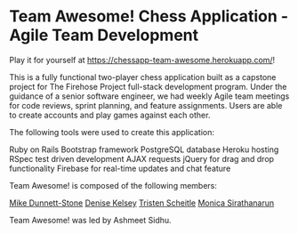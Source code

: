 # Team Awesome! Chess Application  - Agile Team Development

Play it for yourself at https://chessapp-team-awesome.herokuapp.com/!

This is a fully functional two-player chess application built as a capstone project for The Firehose Project full-stack development program. Under the guidance of a senior software engineer, we had weekly Agile team meetings for code reviews, sprint planning, and feature assignments. Users are able to create accounts and play games against each other.

The following tools were used to create this application:

Ruby on Rails
Bootstrap framework
PostgreSQL database
Heroku hosting
RSpec test driven development
AJAX requests
jQuery for drag and drop functionality
Firebase for real-time updates and chat feature


Team Awesome! is composed of the following members:

<a href="https://github.com/mdunnettstone">Mike Dunnett-Stone</a>
<a href="http://github.com/denisekelsey">Denise Kelsey</a>
<a href="http://github.com/tscheitle">Tristen Scheitle</a>
<a href="http://github.com/bellvat">Monica Sirathanarun</a>

Team Awesome! was led by Ashmeet Sidhu.

